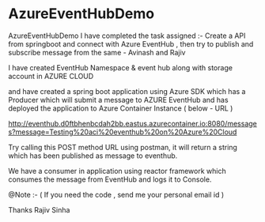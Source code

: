 # AzureEventHubDemo
AzureEventHubDemo
I have completed the task assigned :-
Create a API from springboot and connect with Azure EventHub , then try to publish and subscribe message from the same -  Avinash and Rajiv

I have created EventHub Namespace & event hub along with storage account in AZURE CLOUD

and have created a spring boot application using Azure SDK which has a Producer which will submit a message to AZURE EventHub and has deployed the application to Azure Container Instance ( below - URL )

http://eventhub.d0ftbhenbcdah2bb.eastus.azurecontainer.io:8080/messages?message=Testing%20aci%20eventhub%20on%20Azure%20Cloud


Try
 calling this POST method URL using postman, it will return a string which has been published as message to eventhub.


We have a consumer in application using reactor framework which consumes the message
 from EventHub and logs it to Console.


@Note :- ( If you need the code , send me your personal email id )


Thanks
Rajiv Sinha
